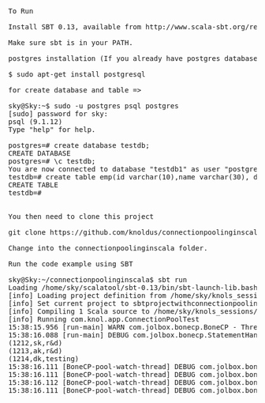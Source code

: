 <pre>

To Run

Install SBT 0.13, available from http://www.scala-sbt.org/release/docs/Getting-Started/Setup.html

Make sure sbt is in your PATH.

postgres installation (If you already have postgres database then no need to install)=> 

$ sudo apt-get install postgresql 

for create database and table => 

sky@Sky:~$ sudo -u postgres psql postgres
[sudo] password for sky: 
psql (9.1.12)
Type "help" for help.

postgres=# create database testdb;
CREATE DATABASE
postgres=# \c testdb;
You are now connected to database "testdb1" as user "postgres".
testdb=# create table emp(id varchar(10),name varchar(30), dept varchar(10));
CREATE TABLE
testdb=# 


You then need to clone this project

git clone https://github.com/knoldus/connectionpoolinginscala.git

Change into the connectionpoolinginscala folder.

Run the code example using SBT

sky@Sky:~/connectionpoolinginscala$ sbt run
Loading /home/sky/scalatool/sbt-0.13/bin/sbt-launch-lib.bash
[info] Loading project definition from /home/sky/knols_sessions/sbtprojectwithconnectionpooling/project
[info] Set current project to sbtprojectwithconnectionpooling (in build file:/home/sky/knols_sessions/sbtprojectwithconnectionpooling/)
[info] Compiling 1 Scala source to /home/sky/knols_sessions/sbtprojectwithconnectionpooling/target/scala-2.10/classes...
[info] Running com.knol.app.ConnectionPoolTest
15:38:15.956 [run-main] WARN com.jolbox.bonecp.BoneCP - Thread close connection monitoring has been enabled. This will negatively impact on your performance. Only enable this option for debugging purposes!
15:38:16.088 [run-main] DEBUG com.jolbox.bonecp.StatementHandle - select * from emp
(1212,sk,r&amp;d)
(1213,ak,r&amp;d)
(1214,dk,testing)
15:38:16.111 [BoneCP-pool-watch-thread] DEBUG com.jolbox.bonecp.PoolWatchThread - Terminating pool watch thread
15:38:16.111 [BoneCP-pool-watch-thread] DEBUG com.jolbox.bonecp.PoolWatchThread - Terminating pool watch thread
15:38:16.112 [BoneCP-pool-watch-thread] DEBUG com.jolbox.bonecp.PoolWatchThread - Terminating pool watch thread
15:38:16.111 [BoneCP-pool-watch-thread] DEBUG com.jolbox.bonecp.PoolWatchThread - Terminating pool watch thread
</pre>
